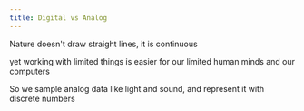 ```yaml
---
title: Digital vs Analog
---
```


Nature doesn't draw straight lines, it is continuous 

yet working with limited things is easier for our limited human minds and our computers 

So we sample analog data like light and sound, and represent it with discrete numbers 

